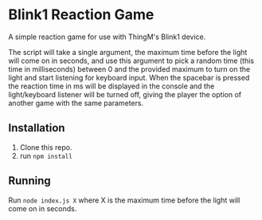 # Blink1 Reaction Game

A simple reaction game for use with ThingM's Blink1 device.

The script will take a single argument, the maximum time before the light will come on in seconds, and use this argument to pick a random time (this time in milliseconds) between 0 and the provided maximum to turn on the light and start listening for keyboard input. When the spacebar is pressed the reaction time in ms will be displayed in the console and the light/keyboard listener will be turned off, giving the player the option of another game with the same parameters.

## Installation
1. Clone this repo.
2. run `npm install`
  
## Running

Run `node index.js X` where X is the maximum time before the light will come on in seconds.
